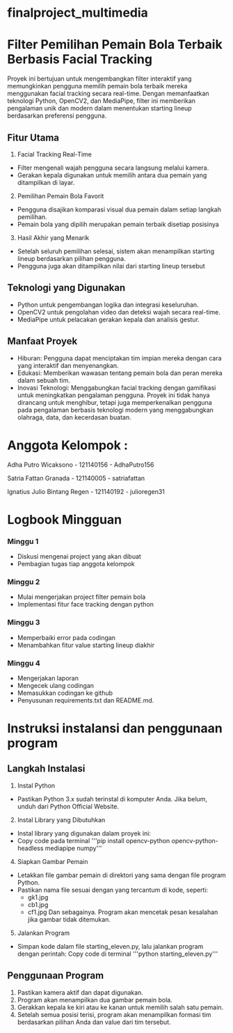 # finalproject_multimedia
# Filter Pemilihan Pemain Bola Terbaik Berbasis Facial Tracking

Proyek ini bertujuan untuk mengembangkan filter interaktif yang memungkinkan pengguna memilih pemain bola terbaik mereka menggunakan facial tracking secara real-time. Dengan memanfaatkan teknologi Python, OpenCV2, dan MediaPipe, filter ini memberikan pengalaman unik dan modern dalam menentukan starting lineup berdasarkan preferensi pengguna.

## Fitur Utama
1. Facial Tracking Real-Time
- Filter mengenali wajah pengguna secara langsung melalui kamera.
- Gerakan kepala digunakan untuk memilih antara dua pemain yang ditampilkan di layar.
2. Pemilihan Pemain Bola Favorit
- Pengguna disajikan komparasi visual dua pemain dalam setiap langkah pemilihan.
- Pemain bola yang dipilih merupakan pemain terbaik disetiap posisinya
3. Hasil Akhir yang Menarik
- Setelah seluruh pemilihan selesai, sistem akan menampilkan starting lineup berdasarkan pilihan pengguna.
- Pengguna juga akan ditampilkan nilai dari starting lineup tersebut

## Teknologi yang Digunakan
- Python untuk pengembangan logika dan integrasi keseluruhan.
- OpenCV2 untuk pengolahan video dan deteksi wajah secara real-time.
- MediaPipe untuk pelacakan gerakan kepala dan analisis gestur.

## Manfaat Proyek
- Hiburan: Pengguna dapat menciptakan tim impian mereka dengan cara yang interaktif dan menyenangkan.
- Edukasi: Memberikan wawasan tentang pemain bola dan peran mereka dalam sebuah tim.
- Inovasi Teknologi: Menggabungkan facial tracking dengan gamifikasi untuk meningkatkan pengalaman pengguna.
Proyek ini tidak hanya dirancang untuk menghibur, tetapi juga memperkenalkan pengguna pada pengalaman berbasis teknologi modern yang menggabungkan olahraga, data, dan kecerdasan buatan.
# Anggota Kelompok :
Adha Putro Wicaksono - 121140156 - AdhaPutro156


Satria Fattan Granada - 121140005 - satriafattan


Ignatius Julio Bintang Regen - 121140192 - julioregen31

# Logbook Mingguan

### Minggu 1
- Diskusi mengenai project yang akan dibuat
- Pembagian tugas tiap anggota kelompok

### Minggu 2
- Mulai mengerjakan project filter pemain bola
- Implementasi fitur face tracking dengan python

### Minggu 3
- Memperbaiki error pada codingan
- Menambahkan fitur value starting lineup diakhir

### Minggu 4
- Mengerjakan laporan
- Mengecek ulang codingan
- Memasukkan codingan ke github
- Penyusunan requirements.txt dan README.md.

# Instruksi instalansi dan penggunaan program
## Langkah Instalasi
1. Instal Python
- Pastikan Python 3.x sudah terinstal di komputer Anda. Jika belum, unduh dari Python Official Website.

2. Instal Library yang Dibutuhkan
- Instal library yang digunakan dalam proyek ini:
- Copy code pada terminal 
'''pip install opencv-python opencv-python-headless mediapipe numpy'''

4. Siapkan Gambar Pemain
- Letakkan file gambar pemain di direktori yang sama dengan file program Python.
- Pastikan nama file sesuai dengan yang tercantum di kode, seperti:
  - gk1.jpg
  - cb1.jpg
  - cf1.jpg
  Dan sebagainya.
  Program akan mencetak pesan kesalahan jika gambar tidak ditemukan.

5. Jalankan Program
- Simpan kode dalam file starting_eleven.py, lalu jalankan program dengan perintah:
Copy code di terminal
'''python starting_eleven.py'''

## Penggunaan Program
1. Pastikan kamera aktif dan dapat digunakan.
2. Program akan menampilkan dua gambar pemain bola.
3. Gerakkan kepala ke kiri atau ke kanan untuk memilih salah satu pemain.
4. Setelah semua posisi terisi, program akan menampilkan formasi tim berdasarkan pilihan Anda dan value dari tim tersebut.
